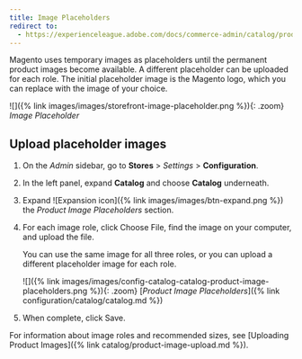 ```yaml
---
title: Image Placeholders
redirect to:
  - https://experienceleague.adobe.com/docs/commerce-admin/catalog/products/digital-assets/product-image-config.html#image-placeholders
---
```


Magento uses temporary images as placeholders until the permanent product images become available. A different placeholder can be uploaded for each role. The initial placeholder image is the Magento logo, which you can replace with the image of your choice.

![]({% link images/images/storefront-image-placeholder.png %}){: .zoom}
_Image Placeholder_

## Upload placeholder images

1. On the _Admin_ sidebar, go to **Stores** > _Settings_ > **Configuration**.

1. In the left panel, expand **Catalog** and choose **Catalog** underneath.

1. Expand ![Expansion icon]({% link images/images/btn-expand.png %}) the _Product Image Placeholders_ section.

1. For each image role, click <span class="btn">Choose File</span>, find the image on your computer, and upload the file.

   You can use the same image for all three roles, or you can upload a different placeholder image for each role.

    ![]({% link images/images/config-catalog-catalog-product-image-placeholders.png %}){: .zoom}
    [_Product Image Placeholders_]({% link configuration/catalog/catalog.md %})

1. When complete, click <span class="btn">Save</span>.

For information about image roles and recommended sizes, see [Uploading Product Images]({% link catalog/product-image-upload.md %}).
